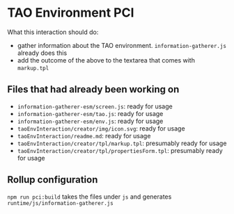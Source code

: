 # TAO Environment PCI
What this interaction should do:
- gather information about the TAO environment. `information-gatherer.js` already does this
- add the outcome of the above to the textarea that comes with `markup.tpl`

## Files that had already been working on
- `information-gatherer-esm/screen.js`: ready for usage
- `information-gatherer-esm/tao.js`: ready for usage
- `information-gatherer-esm/env.js`: ready for usage
- `taoEnvInteraction/creator/img/icon.svg`: ready for usage
- `taoEnvInteraction/readme.md`: ready for usage
- `taoEnvInteraction/creator/tpl/markup.tpl`: presumably ready for usage
- `taoEnvInteraction/creator/tpl/propertiesForm.tpl`: presumably ready for usage

## Rollup configuration
`npm run pci:build` takes the files under `js` and generates `runtime/js/information-gatherer.js`